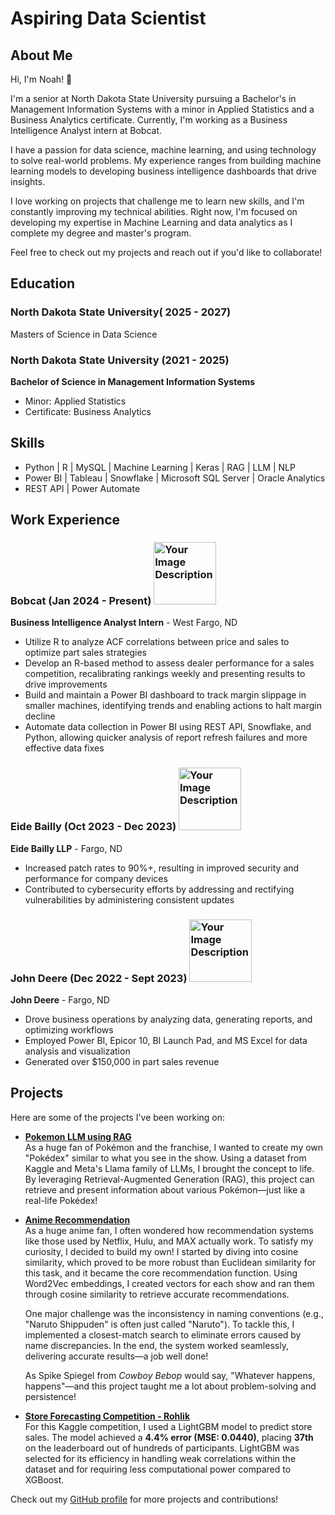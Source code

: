 # Aspiring Data Scientist 
## About Me

Hi, I'm Noah! 👋

I'm a senior at North Dakota State University pursuing a Bachelor's in Management Information Systems with a minor in Applied Statistics and a Business Analytics certificate. Currently, I'm working as a Business Intelligence Analyst intern at Bobcat.

I have a passion for data science, machine learning, and using technology to solve real-world problems. My experience ranges from building machine learning models to developing business intelligence dashboards that drive insights.

I love working on projects that challenge me to learn new skills, and I'm constantly improving my technical abilities. Right now, I'm focused on developing my expertise in Machine Learning and data analytics as I complete my degree and master's program.

Feel free to check out my projects and reach out if you'd like to collaborate!

## Education

### North Dakota State University( 2025 - 2027) 
Masters of Science in Data Science 

### North Dakota State University (2021 - 2025)
**Bachelor of Science in Management Information Systems**  
- Minor: Applied Statistics  
- Certificate: Business Analytics


## Skills 
- Python | R | MySQL | Machine Learning | Keras | RAG | LLM | NLP 
- Power BI | Tableau | Snowflake | Microsoft SQL Server | Oracle Analytics
- REST API | Power Automate

## Work Experience 

### Bobcat (Jan 2024 - Present)   <img src="https://yt3.ggpht.com/a/AGF-l79kHVPgJKSYCjRa36SSkMDcRsRnP7pwuI5xWQ=s900-c-k-c0xffffffff-no-rj-mo" alt="Your Image Description" height = "100" width="100"/> 
**Business Intelligence Analyst Intern** - West Fargo, ND
- Utilize R to analyze ACF correlations between price and sales to optimize part sales strategies
- Develop an R-based method to assess dealer performance for a sales competition, recalibrating rankings weekly and presenting results to drive improvements
- Build and maintain a Power BI dashboard to track margin slippage in smaller machines, identifying trends and enabling actions to halt margin decline
- Automate data collection in Power BI using REST API, Snowflake, and Python, allowing quicker analysis of report refresh failures and more effective data fixes
 
### Eide Bailly (Oct 2023 - Dec 2023)   <img src="https://th.bing.com/th/id/OIP.7EbIYdnWeTVqC-xRODEzYwHaHa?rs=1&pid=ImgDetMain" alt="Your Image Description" height = "100" width="100"/>
**Eide Bailly LLP** - Fargo, ND
- Increased patch rates to 90%+, resulting in improved security and performance for company devices
- Contributed to cybersecurity efforts by addressing and rectifying vulnerabilities by administering consistent updates

 
### John Deere (Dec 2022 - Sept 2023)   <img src="https://brandlogos.net/wp-content/uploads/2021/10/john-deere-logo-symbol-vector.png" alt="Your Image Description" height = "100" width="100"/>
**John Deere** - Fargo, ND
- Drove business operations by analyzing data, generating reports, and optimizing workflows
- Employed Power BI, Epicor 10, BI Launch Pad, and MS Excel for data analysis and visualization
- Generated over $150,000 in part sales revenue

## Projects

Here are some of the projects I've been working on:

- **[Pokemon LLM using RAG](https://github.com/noahny87/Pokemon-Chat-Bot-using-RAG)**  
  As a huge fan of Pokémon and the franchise, I wanted to create my own "Pokédex" similar to what you see in the show. Using a dataset from Kaggle and Meta's Llama family of LLMs, I brought the concept to life. By leveraging Retrieval-Augmented Generation (RAG), this project can retrieve and present information about various Pokémon—just like a real-life Pokédex!

- **[Anime Recommendation](https://github.com/noahny87/Anime-Recommendation)**  
  As a huge anime fan, I often wondered how recommendation systems like those used by Netflix, Hulu, and MAX actually work. To satisfy my curiosity, I decided to build my own! I started by diving into cosine similarity, which proved to be more robust than Euclidean similarity for this task, and it became the core recommendation function. Using Word2Vec embeddings, I created vectors for each show and ran them through cosine similarity to retrieve accurate recommendations.

  One major challenge was the inconsistency in naming conventions (e.g., "Naruto Shippuden" is often just called "Naruto"). To tackle this, I implemented a closest-match search to eliminate errors caused by name discrepancies. In the end, the system worked seamlessly, delivering accurate results—a job well done!

  As Spike Spiegel from *Cowboy Bebop* would say, "Whatever happens, happens"—and this project taught me a lot about problem-solving and persistence!


- **[Store Forecasting Competition - Rohlik](https://github.com/noahny87/Projects-Competition)**  
For this Kaggle competition, I used a LightGBM model to predict store sales. The model achieved a **4.4% error (MSE: 0.0440)**, placing **37th** on the leaderboard out of hundreds of participants. LightGBM was selected for its efficiency in handling weak correlations within the dataset and for requiring less computational power compared to XGBoost.

Check out my [GitHub profile](https://github.com/noahny87) for more projects and contributions!
